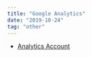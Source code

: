 ```yaml
---
title: "Google Analytics"
date: "2019-10-24"
tag: "other"
---
```


* <a href="https://analytics.google.com/analytics/web/#/report-home/a142581068w203825960p197345494" target="_blank">Analytics Account</a>